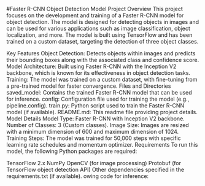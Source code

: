 #Faster R-CNN Object Detection Model
Project Overview
This project focuses on the development and training of a Faster R-CNN model for object detection. The model is designed for detecting objects in images and can be used for various applications such as image classification, object localization, and more. The model is built using TensorFlow and has been trained on a custom dataset, targeting the detection of three object classes.


Key Features
Object Detection: Detects objects within images and predicts their bounding boxes along with the associated class and confidence score.
Model Architecture: Built using Faster R-CNN with the Inception V2 backbone, which is known for its effectiveness in object detection tasks.
Training: The model was trained on a custom dataset, with fine-tuning from a pre-trained model for faster convergence.
Files and Directories
saved_model: Contains the trained Faster R-CNN model that can be used for inference.
config: Configuration file used for training the model (e.g., pipeline.config).
train.py: Python script used to train the Faster R-CNN model (if available).
README.md: This readme file providing project details.
Model Details
Model Type: Faster R-CNN with Inception V2 backbone.
Number of Classes: 3 (Custom classes).
Image Size: Images are resized with a minimum dimension of 600 and maximum dimension of 1024.
Training Steps: The model was trained for 50,000 steps with specific learning rate schedules and momentum optimizer.
Requirements
To run this model, the following Python packages are required:

TensorFlow 2.x
NumPy
OpenCV (for image processing)
Protobuf (for TensorFlow object detection API)
Other dependencies specified in the requirements.txt (if available).
owing code for inference:
